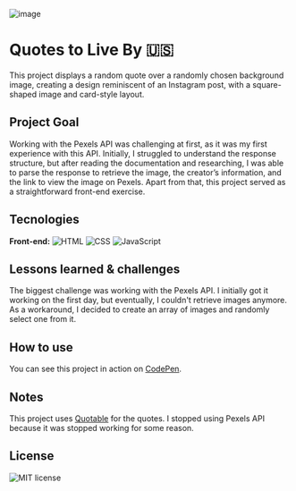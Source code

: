 ![image](https://github.com/user-attachments/assets/e35110fe-41b8-4a7a-8fbc-e918c0fbe848)


# Quotes to Live By **🇺🇸**

This project displays a random quote over a randomly chosen background image, creating a design reminiscent of an Instagram post, with a square-shaped image and card-style layout.

## Project Goal

Working with the Pexels API was challenging at first, as it was my first experience with this API. Initially, I struggled to understand the response structure, but after reading the documentation and researching, I was able to parse the response to retrieve the image, the creator’s information, and the link to view the image on Pexels. Apart from that, this project served as a straightforward front-end exercise.

## Tecnologies

**Front-end:** ![HTML](https://img.shields.io/badge/HTML-%20?style=for-the-badge&color=orange) ![CSS](https://img.shields.io/badge/CSS-%20?style=for-the-badge&color=blue) ![JavaScript](https://img.shields.io/badge/JAVASCRIPT-%20?style=for-the-badge&logo=javascript&logoColor=black&color=%23EFD81E)


## Lessons learned & challenges

The biggest challenge was working with the Pexels API. I initially got it working on the first day, but eventually, I couldn't retrieve images anymore. As a workaround, I decided to create an array of images and randomly select one from it.

## How to use

You can see this project in action on [CodePen](https://codepen.io/JoaoGomes/pen/NWQEKVj).

## Notes

This project uses [Quotable](https://github.com/lukePeavey/quotable) for the quotes. I stopped using Pexels API because it was stopped working for some reason.

## **License**

![MIT license](https://img.shields.io/badge/License-MIT-%20?link=https%3A%2F%2Fchoosealicense.com%2Flicenses%2Fmit%2F)
